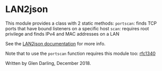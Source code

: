 # LAN2json

This module provides a class with 2 static methods:
  `portscan`: finds TCP ports that have bound listeners on a specific host
  `scan`: requires root privilege and finds IPv4 and MAC addresses on a LAN

See the [LAN2json documentation](https://megamosquito.github.io/LAN2json/LAN2json.html) for more info.

Note that to use the `portscan` function requires this module too:
  [rfc1340](https://github.com/MegaMosquito/rfc1340)

Written by Glen Darling, December 2018.

